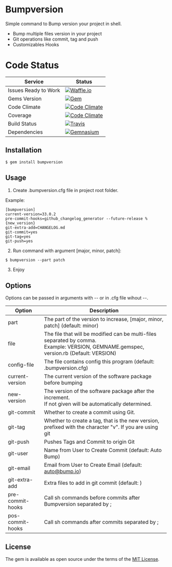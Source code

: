 # Bumpversion

Simple command to Bump version your project in shell.

- Bump multiple files version in your project
- Git operations like commit, tag and push
- Customizables Hooks

# Code Status

Service | Status
--------|----------
Issues Ready to Work|[![Waffle.io](https://img.shields.io/waffle/label/dlanileonardo/bumpversion/in%20progress.svg?maxAge=2592000&style=flat-square)](https://waffle.io/dlanileonardo/bumpversion)
Gems Version|[![Gem](https://img.shields.io/gem/v/bumpversion.svg?maxAge=2592000&style=flat-square)](http://badge.fury.io/rb/bumpversion)
Code Climate|[![Code Climate](https://img.shields.io/codeclimate/github/kabisaict/flow.svg?maxAge=2592000&style=flat-square)](https://codeclimate.com/github/dlanileonardo/bumpversion)
Coverage|[![Code Climate](https://img.shields.io/codeclimate/coverage/github/dlanileonardo/bumpversion.svg?maxAge=2592000&style=flat-square)](https://codeclimate.com/github/dlanileonardo/bumpversion/coverage)
Build Status|[![Travis](https://img.shields.io/travis/dlanileonardo/bumpversion.svg?maxAge=2592000&style=flat-square)](https://travis-ci.org/dlanileonardo/bumpversion)
Dependencies|[![Gemnasium](https://img.shields.io/gemnasium/dlanileonardo/bumpversion.svg?maxAge=2592000&style=flat-square)]()

## Installation

    $ gem install bumpversion

## Usage

1. Create .bumpversion.cfg file in project root folder.

  Example:

  ```
  [bumpversion]
  current-version=33.0.2
  pre-commit-hooks=github_changelog_generator --future-release %{new_version}
  git-extra-add=CHANGELOG.md
  git-commit=yes
  git-tag=yes
  git-push=yes
  ```

2. Run command with argument [major, minor, patch]:

  ```
  $ bumpversion --part patch
  ```

3. Enjoy

## Options

Options can be passed in arguments with -- or in .cfg file wihout --.

Option|Description
--------|----------
part|The part of the version to increase, [major, minor, patch] (default: minor)
file|The file that will be modified can be multi-files separated by comma. <br /> Example: VERSION, GEMNAME.gemspec, version.rb (Default: VERSION)
config-file|The file contains config this program (default: .bumpversion.cfg)
current-version|The current version of the software package before bumping
new-version| The version of the software package after the increment. <br /> If not given will be automatically determined.
git-commit|Whether to create a commit using Git.
git-tag|Whether to create a tag, that is the new version, prefixed with the character "v". If you are using git
git-push|Pushes Tags and Commit to origin Git
git-user|Name from User to Create Commit (default: Auto Bump)
git-email|Email from User to Create Email (default: auto@bump.io)
git-extra-add|Extra files to add in git commit (default: )
pre-commit-hooks|Call sh commands before commits after Bumpversion separated by ;
pos-commit-hooks|Call sh commands after commits separated by ;

## License

The gem is available as open source under the terms of the [MIT License](http://opensource.org/licenses/MIT).
